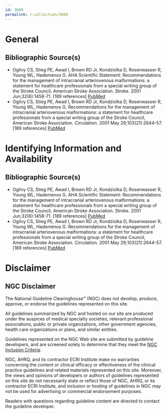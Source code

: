 ```yaml
---
id: 3660
permalink: /:collection/3660
---
```


# General

## Bibliographic Source(s)

- Ogilvy CS, Stieg PE, Awad I, Brown RD Jr, Kondziolka D, Rosenwasser R, Young WL, Hademenos G. AHA Scientific Statement: Recommendations for the management of intracranial arteriovenous malformations: a statement for healthcare professionals from a special writing group of the Stroke Council, American Stroke Association. Stroke. 2001 Jun;32(6):1458-71. [189 references] [ PubMed ](http://www.ncbi.nlm.nih.gov/entrez/query.fcgi?cmd=Retrieve&db=pubmed&dopt=Abstract&list_uids=11387517)
- Ogilvy CS, Stieg PE, Awad I, Brown RD Jr, Kondziolka D, Rosenwasser R, Young WL, Hademenos G. Recommendations for the management of intracranial arteriovenous malformations: a statement for healthcare professionals from a special writing group of the Stroke Council, American Stroke Association. Circulation. 2001 May 29;103(21):2644-57. [189 references] [ PubMed ](http://www.ncbi.nlm.nih.gov/entrez/query.fcgi?cmd=Retrieve&db=pubmed&dopt=Abstract&list_uids=11382737)

# Identifying Information and Availability

## Bibliographic Source(s)

- Ogilvy CS, Stieg PE, Awad I, Brown RD Jr, Kondziolka D, Rosenwasser R, Young WL, Hademenos G. AHA Scientific Statement: Recommendations for the management of intracranial arteriovenous malformations: a statement for healthcare professionals from a special writing group of the Stroke Council, American Stroke Association. Stroke. 2001 Jun;32(6):1458-71. [189 references] [ PubMed ](http://www.ncbi.nlm.nih.gov/entrez/query.fcgi?cmd=Retrieve&db=pubmed&dopt=Abstract&list_uids=11387517)
- Ogilvy CS, Stieg PE, Awad I, Brown RD Jr, Kondziolka D, Rosenwasser R, Young WL, Hademenos G. Recommendations for the management of intracranial arteriovenous malformations: a statement for healthcare professionals from a special writing group of the Stroke Council, American Stroke Association. Circulation. 2001 May 29;103(21):2644-57. [189 references] [ PubMed ](http://www.ncbi.nlm.nih.gov/entrez/query.fcgi?cmd=Retrieve&db=pubmed&dopt=Abstract&list_uids=11382737)

# Disclaimer

## NGC Disclaimer

The National Guideline Clearinghouse™ (NGC) does not develop, produce, approve, or endorse the guidelines represented on this site.

All guidelines summarized by NGC and hosted on our site are produced under the auspices of medical specialty societies, relevant professional associations, public or private organizations, other government agencies, health care organizations or plans, and similar entities.

Guidelines represented on the NGC Web site are submitted by guideline developers, and are screened solely to determine that they meet the [NGC Inclusion Criteria](/help-and-about/summaries/inclusion-criteria).

NGC, AHRQ, and its contractor ECRI Institute make no warranties concerning the content or clinical efficacy or effectiveness of the clinical practice guidelines and related materials represented on this site. Moreover, the views and opinions of developers or authors of guidelines represented on this site do not necessarily state or reflect those of NGC, AHRQ, or its contractor ECRI Institute, and inclusion or hosting of guidelines in NGC may not be used for advertising or commercial endorsement purposes.

Readers with questions regarding guideline content are directed to contact the guideline developer.


